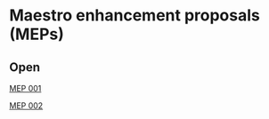 # Maestro enhancement proposals (MEPs)

## Open

[MEP 001](mep-001-encore-study-iteration.md)

[MEP 002](mep-002-parameter-composition.md)


